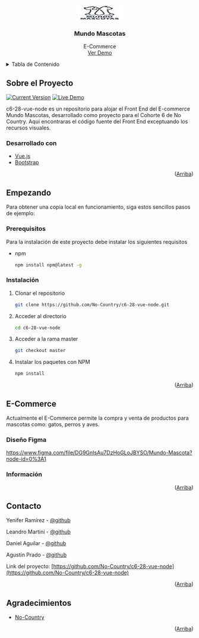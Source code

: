 <div id="top"></div>

<!-- PROJECT LOGO -->
<br />
<div align="center">
  <a href="https://github.com/github_username/repo_name">
    <img src="images/logo.png" alt="Logo" width="140" height="40">
  </a>

<h3 align="center">Mundo Mascotas</h3>

  <p align="center">
    E-Commerce
    <br />
    <a href="https://radiant-brushlands-22902.herokuapp.com/">Ver Demo</a>
  </p>
</div>



<!-- TABLE OF CONTENTS -->
<details>
  <summary>Tabla de Contenido</summary>
  <ol>
    <li>
      <a href="#sobre-el-proyecto">Sobre el Proyecto</a>
      <ul>
        <li><a href="#desarrollado-con">Desarrollado con</a></li>
      </ul>
    </li>
    <li>
      <a href="#empezando">Empezando</a>
      <ul>
        <li><a href="#prerequisitos">Prerequisitos</a></li>
        <li><a href="#instalación">Instalación</a></li>
      </ul>
    </li>
    <li>
      <a href="#sitio">Sitio</a>
      <ul>
        <li><a href="#información">Información</a></li>
      </ul>
    </li>
    <li><a href="#contacto">Contacto</a></li>
    <li><a href="#agradecimientos">Agradecimientos</a></li>
  </ol>
</details>



<!-- ABOUT THE PROJECT -->
## Sobre el Proyecto

[![Current Version](https://img.shields.io/badge/version-1.0-green.svg)](https://github.com/No-Country/c6-28-vue-node) 
[![Live Demo](https://img.shields.io/badge/demo-online-green.svg)]()

c6-28-vue-node es un repositorio para alojar el Front End del E-commerce Mundo Mascotas, desarrollado como proyecto para el Cohorte 6 de No Country. Aqui encontraras el código fuente del Front End exceptuando los recursos visuales.


### Desarrollado con


* [Vue.js](https://vuejs.org/)
* [Bootstrap](https://getbootstrap.com/)

<p align="right">(<a href="#top">Arriba</a>)</p>



<!-- GETTING STARTED -->
## Empezando

Para obtener una copia local en funcionamiento, siga estos sencillos pasos de ejemplo:

### Prerequisitos

Para la instalación de este proyecto debe instalar los siguientes requisitos
* npm
  ```sh
  npm install npm@latest -g
  ```

### Instalación

1. Clonar el repositorio
   ```sh
   git clone https://github.com/No-Country/c6-28-vue-node.git
   ```
2. Acceder al directorio
   ```sh
   cd c6-28-vue-node
   
3. Acceder a la rama master
   ```sh
   git checkout master
   
4. Instalar los paquetes con NPM
   ```sh
   npm install
   ```

<p align="right">(<a href="#top">Arriba</a>)</p>



<!-- USAGE EXAMPLES -->
## E-Commerce

Actualmente el E-Commerce permite la compra y venta de productos para mascotas como: gatos, perros y aves.

### Diseño Figma
https://www.figma.com/file/DG9GnIsAu7DzHoGLoJBYSO/Mundo-Mascota?node-id=0%3A1

### Información


<p align="right">(<a href="#top">Arriba</a>)</p>

<!-- CONTACT -->
## Contacto

Yenifer Ramírez - [@github](https://github.com/yeniferrosana)

Leandro Martini - [@github](https://github.com/manrique1986)

Daniel Aguilar - [@github](https://github.com/Onnichan)

Agustin Prado - [@github](https://github.com/subjekt-iv)

Link del proyecto: [https://github.com/No-Country/c6-28-vue-node](https://github.com/No-Country/c6-28-vue-node)

<p align="right">(<a href="#top">Arriba</a>)</p>



<!-- ACKNOWLEDGMENTS -->
## Agradecimientos

* [No-Country](https://github.com/No-Country/)

<p align="right">(<a href="#top">Arriba</a>)</p>



<!-- MARKDOWN LINKS & IMAGES -->
<!-- https://www.markdownguide.org/basic-syntax/#reference-style-links -->
[contributors-shield]: https://img.shields.io/github/contributors/github_username/repo_name.svg?style=for-the-badge
[contributors-url]: https://github.com/github_username/repo_name/graphs/contributors
[forks-shield]: https://img.shields.io/github/forks/github_username/repo_name.svg?style=for-the-badge
[forks-url]: https://github.com/github_username/repo_name/network/members
[stars-shield]: https://img.shields.io/github/stars/github_username/repo_name.svg?style=for-the-badge
[stars-url]: https://github.com/github_username/repo_name/stargazers
[issues-shield]: https://img.shields.io/github/issues/github_username/repo_name.svg?style=for-the-badge
[issues-url]: https://github.com/github_username/repo_name/issues
[license-shield]: https://img.shields.io/github/license/github_username/repo_name.svg?style=for-the-badge
[license-url]: https://github.com/github_username/repo_name/blob/master/LICENSE.txt
[linkedin-shield]: https://img.shields.io/badge/-LinkedIn-black.svg?style=for-the-badge&logo=linkedin&colorB=555
[linkedin-url]: https://linkedin.com/in/linkedin_username
[product-screenshot]: images/screenshot.png
